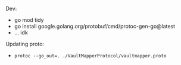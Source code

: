 Dev:
- go mod tidy
- go install google.golang.org/protobuf/cmd/protoc-gen-go@latest
- ... idk

Updating proto:
- `protoc --go_out=. ./VaultMapperProtocol/vaultmapper.proto`
